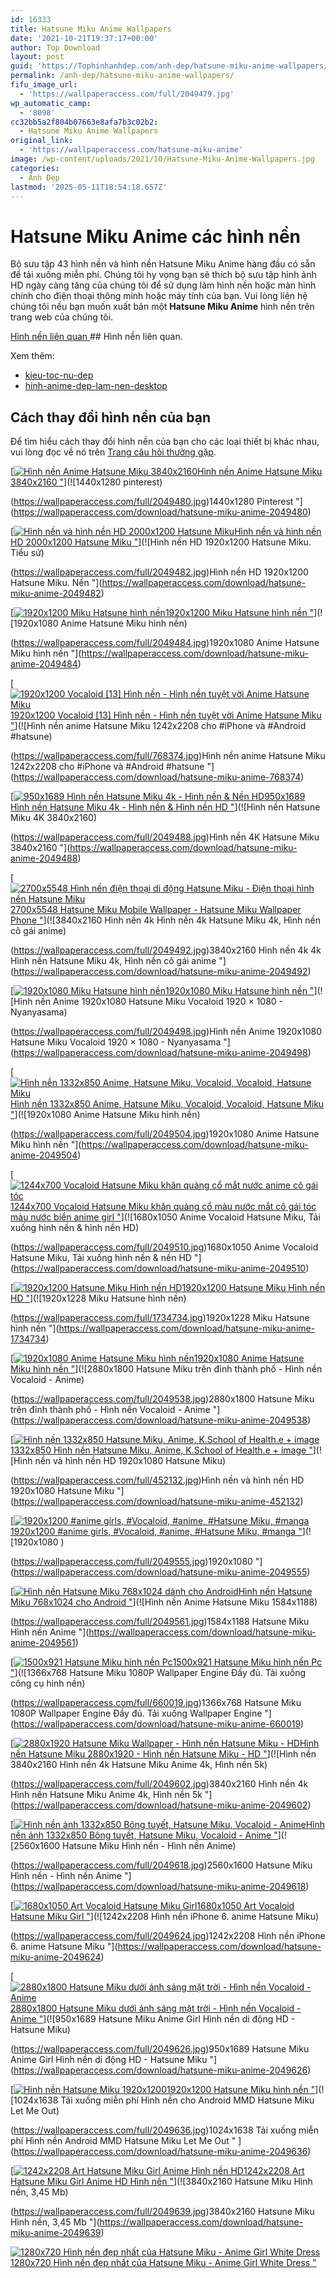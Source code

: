 ```yaml
---
id: 16333
title: Hatsune Miku Anime Wallpapers
date: '2021-10-21T19:37:17+00:00'
author: Top Download
layout: post
guid: 'https://Tophinhanhdep.com/anh-dep/hatsune-miku-anime-wallpapers/'
permalink: /anh-dep/hatsune-miku-anime-wallpapers/
fifu_image_url:
  - 'https://wallpaperaccess.com/full/2049479.jpg'
wp_automatic_camp:
  - '8098'
cc32bb5a2f804b07663e8afa7b3c02b2:
  - Hatsune Miku Anime Wallpapers
original_link:
  - 'https://wallpaperaccess.com/hatsune-miku-anime'
image: /wp-content/uploads/2021/10/Hatsune-Miku-Anime-Wallpapers.jpg
categories:
  - Ảnh Đẹp
lastmod: '2025-05-11T18:54:18.657Z'
---
```

# Hatsune Miku Anime các hình nền

Bộ sưu tập 43 hình nền và hình nền Hatsune Miku Anime hàng đầu có sẵn để tải xuống miễn phí. Chúng tôi hy vọng bạn sẽ thích bộ sưu tập hình ảnh HD ngày càng tăng của chúng tôi để sử dụng làm hình nền hoặc màn hình chính cho điện thoại thông minh hoặc máy tính của bạn. Vui lòng liên hệ chúng tôi nếu bạn muốn xuất bản một **Hatsune Miku Anime** hình nền trên trang web của chúng tôi.

[Hình nền liên quan ](#related) ## Hình nền liên quan.

   
 Xem thêm:

   
- [kieu-toc-nu-dep](https://tophinhanhdep.com/toc-dep/kieu-toc-nu-dep/)
- [hinh-anime-dep-lam-nen-desktop](https://tophinhanhdep.com/anh-anime/hinh-anime-dep-lam-nen-desktop/)

## Cách thay đổi hình nền của bạn

Để tìm hiểu cách thay đổi hình nền của bạn cho các loại thiết bị khác nhau, vui lòng đọc về nó trên [Trang câu hỏi thường gặp](https://tophinhanhdep.com/faq/).

  
[[![Hình nền Anime Hatsune Miku 3840x2160](https://wallpaperaccess.com/full/2049479.jpg)Hình nền Anime Hatsune Miku 3840x2160 "](https://wallpaperaccess.com/download/hatsune-miku-anime-2049479)](![1440x1280 pinterest)

(https://wallpaperaccess.com/full/2049480.jpg)1440x1280 Pinterest "](https://wallpaperaccess.com/download/hatsune-miku-anime-2049480)

[[![Hình nền và hình nền HD 2000x1200 Hatsune Miku](https://wallpaperaccess.com/full/426947.jpg)Hình nền và hình nền HD 2000x1200 Hatsune Miku "](https://wallpaperaccess.com/download/hatsune-miku-anime-426947)](![Hình nền HD 1920x1200 Hatsune Miku.  Tiểu sử)

(https://wallpaperaccess.com/full/2049482.jpg)Hình nền HD 1920x1200 Hatsune Miku. Nền "](https://wallpaperaccess.com/download/hatsune-miku-anime-2049482)

[[![1920x1200 Miku Hatsune hình nền](https://wallpaperaccess.com/full/1734727.jpg)1920x1200 Miku Hatsune hình nền "](https://wallpaperaccess.com/download/hatsune-miku-anime-1734727)](![1920x1080 Anime Hatsune Miku hình nền)

(https://wallpaperaccess.com/full/2049484.jpg)1920x1080 Anime Hatsune Miku hình nền "](https://wallpaperaccess.com/download/hatsune-miku-anime-2049484)

[[![1920x1200 Vocaloid [13] Hình nền - Hình nền tuyệt vời Anime Hatsune Miku](https://wallpaperaccess.com/full/2049485.jpg)1920x1200 Vocaloid \[13\] Hình nền - Hình nền tuyệt vời Anime Hatsune Miku "](https://wallpaperaccess.com/download/hatsune-miku-anime-2049485)](![Hình nền anime Hatsune Miku 1242x2208 cho #iPhone và #Android #hatsune)

(https://wallpaperaccess.com/full/768374.jpg)Hình nền anime Hatsune Miku 1242x2208 cho #iPhone và #Android #hatsune "](https://wallpaperaccess.com/download/hatsune-miku-anime-768374)

[[![950x1689 Hình nền Hatsune Miku 4k - Hình nền & Nền HD](https://wallpaperaccess.com/full/2049487.jpg)950x1689 Hình nền Hatsune Miku 4k - Hình nền &amp; Hình nền HD "](https://wallpaperaccess.com/download/hatsune-miku-anime-2049487)](![Hình nền Hatsune Miku 4K 3840x2160)

(https://wallpaperaccess.com/full/2049488.jpg)Hình nền 4K Hatsune Miku 3840x2160 "](https://wallpaperaccess.com/download/hatsune-miku-anime-2049488)

[[![2700x5548 Hình nền điện thoại di động Hatsune Miku - Điện thoại hình nền Hatsune Miku](https://wallpaperaccess.com/full/2049491.jpg)2700x5548 Hatsune Miku Mobile Wallpaper - Hatsune Miku Wallpaper Phone "](https://wallpaperaccess.com/download/hatsune-miku-anime-2049491)](![3840x2160 Hình nền 4k Hình nền 4k Hatsune Miku 4k, Hình nền cô gái anime)

(https://wallpaperaccess.com/full/2049492.jpg)3840x2160 Hình nền 4k 4k Hình nền Hatsune Miku 4k, Hình nền cô gái anime "](https://wallpaperaccess.com/download/hatsune-miku-anime-2049492)

[[![1920x1080 Miku Hatsune hình nền](https://wallpaperaccess.com/full/2049494.jpg)1920x1080 Miku Hatsune hình nền "](https://wallpaperaccess.com/download/hatsune-miku-anime-2049494)](![Hình nền Anime 1920x1080 Hatsune Miku Vocaloid 1920 × 1080 - Nyanyasama)

(https://wallpaperaccess.com/full/2049498.jpg)Hình nền Anime 1920x1080 Hatsune Miku Vocaloid 1920 × 1080 - Nyanyasama "](https://wallpaperaccess.com/download/hatsune-miku-anime-2049498)

[[![Hình nền 1332x850 Anime, Hatsune Miku, Vocaloid, Vocaloid, Hatsune Miku](https://wallpaperaccess.com/full/2049500.jpg)Hình nền 1332x850 Anime, Hatsune Miku, Vocaloid, Vocaloid, Hatsune Miku "](https://wallpaperaccess.com/download/hatsune-miku-anime-2049500)](![1920x1080 Anime Hatsune Miku hình nền)

(https://wallpaperaccess.com/full/2049504.jpg)1920x1080 Anime Hatsune Miku hình nền "](https://wallpaperaccess.com/download/hatsune-miku-anime-2049504)

[[![1244x700 Vocaloid Hatsune Miku khăn quàng cổ mắt nước anime cô gái tóc](https://wallpaperaccess.com/full/2049509.jpg)1244x700 Vocaloid Hatsune Miku khăn quàng cổ màu nước mắt cô gái tóc màu nước biển anime girl "](https://wallpaperaccess.com/download/hatsune-miku-anime-2049509)](![1680x1050 Anime Vocaloid Hatsune Miku, Tải xuống hình nền & hình nền HD)

(https://wallpaperaccess.com/full/2049510.jpg)1680x1050 Anime Vocaloid Hatsune Miku, Tải xuống hình nền &amp; nền HD "](https://wallpaperaccess.com/download/hatsune-miku-anime-2049510)

[[![1920x1200 Hatsune Miku Hình nền HD](https://wallpaperaccess.com/full/2049511.jpg)1920x1200 Hatsune Miku Hình nền HD "](https://wallpaperaccess.com/download/hatsune-miku-anime-2049511)](![1920x1228 Miku Hatsune hình nền)

(https://wallpaperaccess.com/full/1734734.jpg)1920x1228 Miku Hatsune hình nền "](https://wallpaperaccess.com/download/hatsune-miku-anime-1734734)

[[![1920x1080 Anime Hatsune Miku hình nền](https://wallpaperaccess.com/full/2049527.jpg)1920x1080 Anime Hatsune Miku hình nền "](https://wallpaperaccess.com/download/hatsune-miku-anime-2049527)](![2880x1800 Hatsune Miku trên đỉnh thành phố - Hình nền Vocaloid - Anime)

(https://wallpaperaccess.com/full/2049538.jpg)2880x1800 Hatsune Miku trên đỉnh thành phố - Hình nền Vocaloid - Anime "](https://wallpaperaccess.com/download/hatsune-miku-anime-2049538)

[[![Hình nền 1332x850 Hatsune Miku, Anime, K.School of Health.e + image](https://wallpaperaccess.com/full/2049544.jpg)1332x850 Hình nền Hatsune Miku, Anime, K.School of Health.e + image "](https://wallpaperaccess.com/download/hatsune-miku-anime-2049544)](![Hình nền và hình nền HD 1920x1080 Hatsune Miku)

(https://wallpaperaccess.com/full/452132.jpg)Hình nền và hình nền HD 1920x1080 Hatsune Miku "](https://wallpaperaccess.com/download/hatsune-miku-anime-452132)

[[![1920x1200 #anime girls, #Vocaloid, #anime, #Hatsune Miku, #manga](https://wallpaperaccess.com/full/2049550.png)1920x1200 #anime girls, #Vocaloid, #anime, #Hatsune Miku, #manga "](https://wallpaperaccess.com/download/hatsune-miku-anime-2049550)](![1920x1080 )

(https://wallpaperaccess.com/full/2049555.jpg)1920x1080 "](https://wallpaperaccess.com/download/hatsune-miku-anime-2049555)

[[![Hình nền Hatsune Miku 768x1024 dành cho Android](https://wallpaperaccess.com/full/2049560.jpg)Hình nền Hatsune Miku 768x1024 cho Android "](https://wallpaperaccess.com/download/hatsune-miku-anime-2049560)](![Hình nền Anime Hatsune Miku 1584x1188)

(https://wallpaperaccess.com/full/2049561.jpg)1584x1188 Hatsune Miku Hình nền Anime "](https://wallpaperaccess.com/download/hatsune-miku-anime-2049561)

[[![1500x921 Hatsune Miku hình nền Pc](https://wallpaperaccess.com/full/2049577.jpg)1500x921 Hatsune Miku hình nền Pc "](https://wallpaperaccess.com/download/hatsune-miku-anime-2049577)](![1366x768 Hatsune Miku 1080P Wallpaper Engine Đầy đủ.  Tải xuống công cụ hình nền)

(https://wallpaperaccess.com/full/660019.jpg)1366x768 Hatsune Miku 1080P Wallpaper Engine Đầy đủ. Tải xuống Wallpaper Engine "](https://wallpaperaccess.com/download/hatsune-miku-anime-660019)

[[![2880x1920 Hatsune Miku Wallpaper - Hình nền Hatsune Miku - HD](https://wallpaperaccess.com/full/2049582.jpg)Hình nền Hatsune Miku 2880x1920 - Hình nền Hatsune Miku - HD "](https://wallpaperaccess.com/download/hatsune-miku-anime-2049582)](![Hình nền 3840x2160 Hình nền 4k Hatsune Miku Anime 4k, Hình nền 5k)

(https://wallpaperaccess.com/full/2049602.jpg)3840x2160 Hình nền 4k Hình nền Hatsune Miku Anime 4k, Hình nền 5k "](https://wallpaperaccess.com/download/hatsune-miku-anime-2049602)

[[![Hình nền ảnh 1332x850 Bông tuyết, Hatsune Miku, Vocaloid - Anime](https://wallpaperaccess.com/full/2049611.jpg)Hình nền ảnh 1332x850 Bông tuyết, Hatsune Miku, Vocaloid - Anime "](https://wallpaperaccess.com/download/hatsune-miku-anime-2049611)](![2560x1600 Hatsune Miku Hình nền - Hình nền Anime)

(https://wallpaperaccess.com/full/2049618.jpg)2560x1600 Hatsune Miku Hình nền - Hình nền Anime "](https://wallpaperaccess.com/download/hatsune-miku-anime-2049618)

[[![1680x1050 Art Vocaloid Hatsune Miku Girl](https://wallpaperaccess.com/full/2049623.jpg)1680x1050 Art Vocaloid Hatsune Miku Girl "](https://wallpaperaccess.com/download/hatsune-miku-anime-2049623)](![1242x2208 Hình nền iPhone 6.  anime Hatsune Miku)

(https://wallpaperaccess.com/full/2049624.jpg)1242x2208 Hình nền iPhone 6. anime Hatsune Miku "](https://wallpaperaccess.com/download/hatsune-miku-anime-2049624)

[[![2880x1800 Hatsune Miku dưới ánh sáng mặt trời - Hình nền Vocaloid - Anime](https://wallpaperaccess.com/full/155358.jpg)2880x1800 Hatsune Miku dưới ánh sáng mặt trời - Hình nền Vocaloid - Anime "](https://wallpaperaccess.com/download/hatsune-miku-anime-155358)](![950x1689 Hatsune Miku Anime Girl Hình nền di động HD - Hatsune Miku)

(https://wallpaperaccess.com/full/2049626.jpg)950x1689 Hatsune Miku Anime Girl Hình nền di động HD - Hatsune Miku "](https://wallpaperaccess.com/download/hatsune-miku-anime-2049626)

[[![Hình nền Hatsune Miku 1920x1200](https://wallpaperaccess.com/full/2049633.jpg)1920x1200 Hatsune Miku hình nền "](https://wallpaperaccess.com/download/hatsune-miku-anime-2049633)](![1024x1638 Tải xuống miễn phí Hình nền cho Android MMD Hatsune Miku Let Me Out)

(https://wallpaperaccess.com/full/2049636.jpg)1024x1638 Tải xuống miễn phí Hình nền Android MMD Hatsune Miku Let Me Out " ](https://wallpaperaccess.com/download/hatsune-miku-anime-2049636)

[[![1242x2208 Art Hatsune Miku Girl Anime Hình nền HD](https://wallpaperaccess.com/full/2049638.jpg)1242x2208 Art Hatsune Miku Girl Anime HD Hình nền "](https://wallpaperaccess.com/download/hatsune-miku-anime-2049638)](![3840x2160 Hatsune Miku Hình nền, 3,45 Mb)

(https://wallpaperaccess.com/full/2049639.jpg)3840x2160 Hatsune Miku Hình nền, 3,45 Mb "](https://wallpaperaccess.com/download/hatsune-miku-anime-2049639)

[![1280x720 Hình nền đẹp nhất của Hatsune Miku - Anime Girl White Dress](https://wallpaperaccess.com/full/2049640.jpg)1280x720 Hình nền đẹp nhất của Hatsune Miku - Anime Girl White Dress "](https://wallpaperaccess.com/download/hatsune-miku-anime-2049640)
